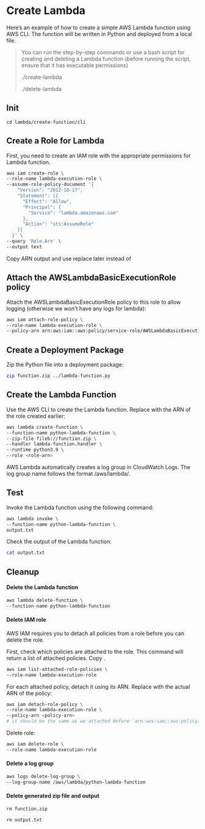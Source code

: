 # Create Lambda
Here’s an example of how to create a simple AWS Lambda function using AWS CLI. The function will be written in Python and deployed from a local file.

> You can run the step-by-step commands or use a bash script for creating and deleting a Lambda function (before running the script, ensure that it has executable permissions)
> 
> ./create-lambda
> 
> ./delete-lambda

## Init
```
cd lambda/create-function/cli
```

## Create a Role for Lambda
First, you need to create an IAM role with the appropriate permissions for Lambda function.
```sh
aws iam create-role \
--role-name lambda-execution-role \
--assume-role-policy-document '{
    "Version": "2012-10-17",
    "Statement": [{
      "Effect": "Allow",
      "Principal": {
        "Service": "lambda.amazonaws.com"
      },
      "Action": "sts:AssumeRole"
    }]
  }' \
--query 'Role.Arn' \
--output text
```

Copy ARN output and use replace later instead of <role-arn>

## Attach the AWSLambdaBasicExecutionRole policy
Attach the AWSLambdaBasicExecutionRole policy to this role to allow logging (otherwise we won't have any logs for lambda):
```sh
aws iam attach-role-policy \
--role-name lambda-execution-role \
--policy-arn arn:aws:iam::aws:policy/service-role/AWSLambdaBasicExecutionRole
```

## Create a Deployment Package
Zip the Python file into a deployment package:
```sh
zip function.zip ../lambda-function.py
```

## Create the Lambda Function
Use the AWS CLI to create the Lambda function. Replace <role-arn> with the ARN of the role created earlier:
```sh
aws lambda create-function \
--function-name python-lambda-function \
--zip-file fileb://function.zip \
--handler lambda-function.handler \
--runtime python3.9 \
--role <role-arn>
```

AWS Lambda automatically creates a log group in CloudWatch Logs. The log group name follows the format /aws/lambda/<function-name>. 

## Test
Invoke the Lambda function using the following command:
```sh
aws lambda invoke \
--function-name python-lambda-function \
output.txt
```

Check the output of the Lambda function:
```sh
cat output.txt
```

## Cleanup
#### Delete the Lambda function
```sh
aws lambda delete-function \
--function-name python-lambda-function
```

#### Delete IAM role
AWS IAM requires you to detach all policies from a role before you can delete the role.

First, check which policies are attached to the role. This command will return a list of attached policies. Copy <PolicyArn>.
```sh
aws iam list-attached-role-policies \
--role-name lambda-execution-role
```

For each attached policy, detach it using its ARN. Replace <policy-arn> with the actual ARN of the policy:
```sh
aws iam detach-role-policy \
--role-name lambda-execution-role \
--policy-arn <policy-arn>
# it should be the same as we attached before `arn:aws:iam::aws:policy/service-role/AWSLambdaBasicExecutionRole`
```

Delete role:
```sh
aws iam delete-role \
--role-name lambda-execution-role
```

#### Delete a log group
```sh
aws logs delete-log-group \
--log-group-name /aws/lambda/python-lambda-function
```

#### Delete generated zip file and output
```sh
rm function.zip
```

```sh
rm output.txt
```
